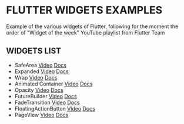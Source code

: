 # FLUTTER WIDGETS EXAMPLES

Example of the various widgets of Flutter, following for the moment the order of "Widget of the week" YouTube playlist from Flutter Team

## WIDGETS LIST

*  SafeArea [Video](https://youtu.be/lkF0TQJO0bA) [Docs](https://api.flutter.dev/flutter/widgets/SafeArea-class.html)
*  Expanded [Video](https://youtu.be/_rnZaagadyo) [Docs](https://api.flutter.dev/flutter/widgets/Expanded-class.html)
*  Wrap [Video](https://youtu.be/z5iw2SeFx2M) [Docs](https://api.flutter.dev/flutter/widgets/Wrap-class.html)
*  Animated Container [Video](https://youtu.be/yI-8QHpGIP4) [Docs](https://api.flutter.dev/flutter/widgets/AnimatedContainer-class.html)
*  Opacity [Video](https://youtu.be/9hltevOHQBw) [Docs](https://api.flutter.dev/flutter/widgets/Opacity-class.html)
*  FutureBuilder [Video](https://youtu.be/ek8ZPdWj4Qo) [Docs](https://api.flutter.dev/flutter/widgets/FutureBuilder-class.html)
*  FadeTransition [Video](https://youtu.be/rLwWVbv3xDQ) [Docs](https://api.flutter.dev/flutter/widgets/FadeTransition-class.html)
*  FloatingActionButton [Video](https://youtu.be/2uaoEDOgk_I) [Docs](https://api.flutter.dev/flutter/material/FloatingActionButton-class.html)
*  PageView [Video](https://youtu.be/J1gE9xvph-A) [Docs](https://api.flutter.dev/flutter/widgets/PageView-class.html)